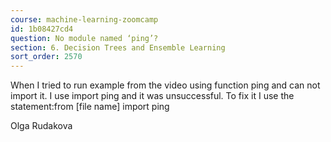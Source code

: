 ```yaml
---
course: machine-learning-zoomcamp
id: 1b08427cd4
question: No module named ‘ping’?
section: 6. Decision Trees and Ensemble Learning
sort_order: 2570
---
```


When I tried to run example from the video using function ping and can not import it. I use import ping and it was unsuccessful. To fix it I use the statement:from [file name] import ping

Olga Rudakova

